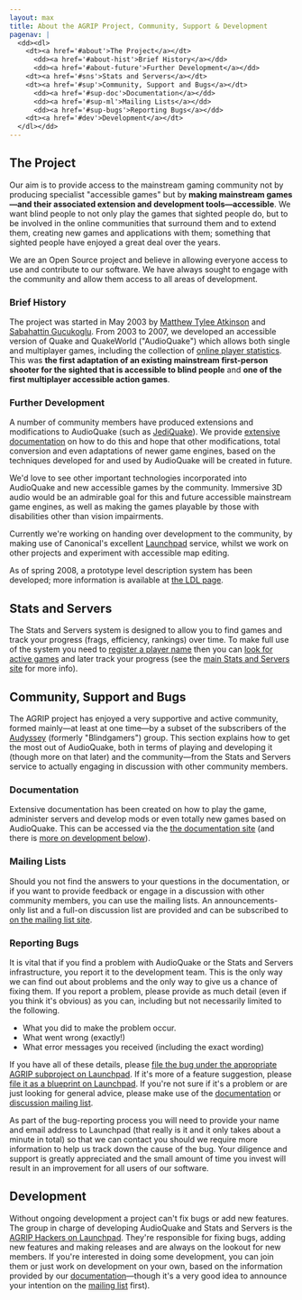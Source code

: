```yaml
---
layout: max
title: About the AGRIP Project, Community, Support & Development
pagenav: |
  <dd><dl>
    <dt><a href='#about'>The Project</a></dt>
      <dd><a href='#about-hist'>Brief History</a></dd>
      <dd><a href='#about-future'>Further Development</a></dd>
    <dt><a href='#sns'>Stats and Servers</a></dt>
    <dt><a href='#sup'>Community, Support and Bugs</a></dt>
      <dd><a href='#sup-doc'>Documentation</a></dd>
      <dd><a href='#sup-ml'>Mailing Lists</a></dd>
      <dd><a href='#sup-bugs'>Reporting Bugs</a></dd>
    <dt><a href='#dev'>Development</a></dt>
  </dl></dd>
---
```

<h2><a name='about' id="about">The Project</a></h2>
<p>Our aim is to provide access to the mainstream gaming community not by producing specialist "accessible games" but by <strong>making mainstream games&mdash;and their associated extension and development tools&mdash;accessible</strong>. We want blind people to not only play the games that sighted people do, but to be involved in the online communities that surround them and to extend them, creating new games and applications with them; something that sighted people have enjoyed a great deal over the years.</p>
<p>We are an Open Source project and believe in allowing everyone access to use and contribute to our software. We have always sought to engage with the community and allow them access to all areas of development.</p>
<h3><a name='about-hist' id="about-hist">Brief History</a></h3>
<p>The project was started in May 2003 by <a href='http://mta.agrip.org.uk/'>Matthew Tylee Atkinson</a> and <a href='http://www.sabahattin-gucukoglu.com'>Sabahattin Gucukoglu</a>. From 2003 to 2007, we developed an accessible version of Quake and QuakeWorld ("AudioQuake") which allows both single and multiplayer games, including the collection of <a href='http://stats.agrip.org.uk'>online player statistics</a>. This was <strong>the first adaptation of an existing mainstream first-person shooter for the sighted that is accessible to blind people</strong> and <strong>one of the first multiplayer accessible action games</strong>.</p>
<h3><a name='about-future' id="about-future">Further Development</a></h3>
<p>A number of community members have produced extensions and modifications to AudioQuake (such as <a href='http://tbrn.net/modgirl/'>JediQuake</a>). We provide <a href='http://docs.agrip.org.uk/'>extensive documentation</a> on how to do this and hope that other modifications, total conversion and even adaptations of newer game engines, based on the techniques developed for and used by AudioQuake will be created in future.</p>
<p>We'd love to see other important technologies incorporated into AudioQuake and new accessible games by the community. Immersive 3D audio would be an admirable goal for this and future accessible mainstream game engines, as well as making the games playable by those with disabilities other than vision impairments.</p>
<p>Currently we're working on handing over development to the community, by making use of Canonical's excellent <a href='https://launchpad.net/agrip/'>Launchpad</a> service, whilst we work on other projects and experiment with accessible map editing.</p>
<p>As of spring 2008, a prototype level description system has been developed; more information is available at <a href='http://www.agrip.org.uk/ldl/'>the LDL page</a>.</p>
<h2><a name='sns' id="sns">Stats and Servers</a></h2>
<p>The Stats and Servers system is designed to allow you to find games and track your progress (frags, efficiency, rankings) over time. To make full use of the system you need to <a href='http://stats.agrip.org.uk/reg/new/'>register a player name</a> then you can <a href='http://stats.agrip.org.uk/serverlist'>look for active games</a> and later track your progress (see the <a href='http://stats.agrip.org.uk/'>main Stats and Servers site</a> for more info).</p>
<h2><a name='sup' id="sup">Community, Support and Bugs</a></h2>
<p>The AGRIP project has enjoyed a very supportive and active community, formed mainly&mdash;at least at one time&mdash;by a subset of the subscribers of the <a href='http://www.audyssey.org/'>Audyssey</a> (formerly "Blindgamers") group. This section explains how to get the most out of AudioQuake, both in terms of playing and developing it (though more on that later) and the community&mdash;from the Stats and Servers service to actually engaging in discussion with other community members.</p>
<h3><a name='sup-doc' id="sup-doc">Documentation</a></h3>
<p>Extensive documentation has been created on how to play the game, administer servers and develop mods or even totally new games based on AudioQuake. This can be accessed via the <a href='http://docs.agrip.org.uk/'>the documentation site</a> (and there is <a href='#dev'>more on development below</a>).</p>
<h3><a name='sup-ml' id="sup-ml">Mailing Lists</a></h3>
<p>Should you not find the answers to your questions in the documentation, or if you want to provide feedback or engage in a discussion with other community members, you can use the mailing lists. An announcements-only list and a full-on discussion list are provided and can be subscribed to <a href='http://lists.agrip.org.uk/'>on the mailing list site</a>.</p>
<h3><a name='sup-bugs' id="sup-bugs">Reporting Bugs</a></h3>
<p>It is vital that if you find a problem with AudioQuake or the Stats and Servers infrastructure, you report it to the development team. This is the only way we can find out about problems and the only way to give us a chance of fixing them. If you report a problem, please provide as much detail (even if you think it's obvious) as you can, including but not necessarily limited to the following.</p>
<ul>
<li>What you did to make the problem occur.</li>
<li>What went wrong (exactly!)</li>
<li>What error messages you received (including the exact wording)</li>
</ul>
<p>If you have all of these details, please <a href='https://launchpad.net/agrip/+filebug/'>file the bug under the appropriate AGRIP subproject on Launchpad</a>. If it's more of a feature suggestion, please <a href='https://blueprints.launchpad.net/agrip/+addspec'>file it as a blueprint on Launchpad</a>. If you're not sure if it's a problem or are just looking for general advice, please make use of the <a href='#sup-doc'>documentation</a> or <a href='#sup-ml'>discussion mailing list</a>.</p>
<p>As part of the bug-reporting process you will need to provide your name and email address to Launchpad (that really is it and it only takes about a minute in total) so that we can contact you should we require more information to help us track down the cause of the bug. Your diligence and support is greatly appreciated and the small amount of time you invest will result in an improvement for all users of our software.</p>
<h2><a name='dev' id="dev">Development</a></h2>
<p>Without ongoing development a project can't fix bugs or add new features. The group in charge of developing AudioQuake and Stats and Servers is the <a href='https://launchpad.net/~agrip-hackers'>AGRIP Hackers on Launchpad</a>. They're responsible for fixing bugs, adding new features and making releases and are always on the lookout for new members. If you're interested in doing some development, you can join them or just work on development on your own, based on the information provided by our <a href='#sup-doc'>documentation</a>&mdash;though it's a very good idea to announce your intention on the <a href='#sup-ml'>mailing list</a> first).</p>
